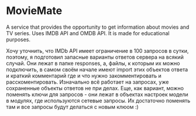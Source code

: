 # MovieMate
A service that provides the opportunity to get information about movies and TV series. Uses IMDB API and OMDB API. It is made for educational purposes.


Хочу уточнить, что IMDb API имеет ограничение в 100 запросов в сутки, поэтому, я подготовил запасные варианты ответов сервера на всякий случай. Они лежат в папке responses, а, файлы, к которым их можно подключить, в самом своём начале имеют import этих объектов ответа и краткий комментарий где и что нужно закомментировать и расскоментировать. Изначально всё работает на запросах, уже сохраненные объекты ответов не при делах. Еще, как вариант, можно поменять ключи для запросов - они лежат в объектах настроек модели в модулях, где используются сетевые запросы. Их достаточно поменять там и все запросы будут делаться с новым клюом :)
